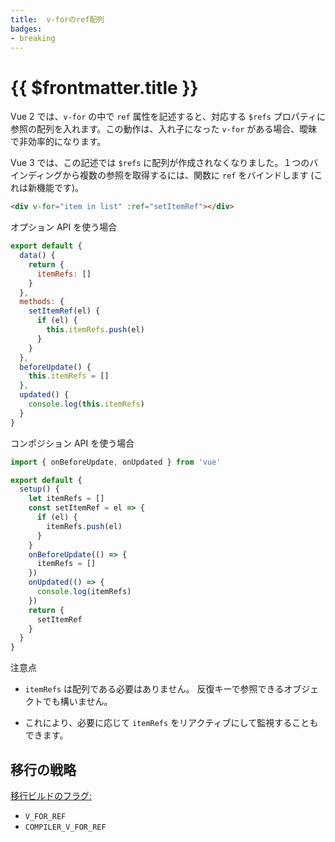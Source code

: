 ```yaml
---
title:  v-forのref配列
badges:
- breaking
---
```


# {{ $frontmatter.title }} <MigrationBadges :badges="$frontmatter.badges" />

Vue 2 では、`v-for` の中で `ref` 属性を記述すると、対応する `$refs` プロパティに参照の配列を入れます。この動作は、入れ子になった `v-for` がある場合、曖昧で非効率的になります。

Vue 3 では、この記述では `$refs` に配列が作成されなくなりました。１つのバインディングから複数の参照を取得するには、関数に `ref` をバインドします (これは新機能です)。

```html
<div v-for="item in list" :ref="setItemRef"></div>
```

オプション API を使う場合

```js
export default {
  data() {
    return {
      itemRefs: []
    }
  },
  methods: {
    setItemRef(el) {
      if (el) {
        this.itemRefs.push(el)
      }
    }
  },
  beforeUpdate() {
    this.itemRefs = []
  },
  updated() {
    console.log(this.itemRefs)
  }
}
```

コンポジション API を使う場合

```js
import { onBeforeUpdate, onUpdated } from 'vue'

export default {
  setup() {
    let itemRefs = []
    const setItemRef = el => {
      if (el) {
        itemRefs.push(el)
      }
    }
    onBeforeUpdate(() => {
      itemRefs = []
    })
    onUpdated(() => {
      console.log(itemRefs)
    })
    return {
      setItemRef
    }
  }
}
```

注意点

- `itemRefs` は配列である必要はありません。 反復キーで参照できるオブジェクトでも構いません。

- これにより、必要に応じて `itemRefs` をリアクティブにして監視することもできます。

## 移行の戦略

[移行ビルドのフラグ:](migration-build.html#compat-の設定)

- `V_FOR_REF`
- `COMPILER_V_FOR_REF`
